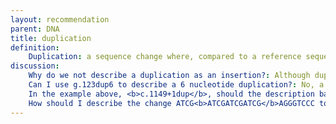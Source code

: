 ```yaml
---
layout: recommendation
parent: DNA
title: duplication
definition: 
    Duplication: a sequence change where, compared to a reference sequence, a copy of one or more nucleotides are inserted <b>directly 3'</b> of the original copy of that sequence.
discussion:
    Why do we not describe a duplication as an insertion?: Although duplications are basically a special type of insertion, there are several reasons why the recommendation is to describe duplications separately;<ul><li>the description is simple and shorter,</li><li>it is clear and prevents confusion regarding the position when an insertion is incorrectly reported like "22insG",</li><li>it prevents hypothetical discussions regarding the site of the insertion; in the case of a duplication including an intron/exon border (e.g. c.123-8_137dup) is the "insertion" in the intron or in the exon?</li><li>insertion more or less means "coming from elsewhere". Mechanistically, a duplication is most likely caused by a local event, DNA polymerase slippage, duplicating a local sequence.</li></ul>
    Can I use g.123dup6 to describe a 6 nucleotide duplication?: No, a duplication of more than one nucleotide should give the position of the first and last nucleotide duplicated, separated using the range symbol ("_", underscore), e.g. g.123_128dup. Note also that from the description "g.123dup6" it is not clear whether the duplication starts <b>at</b> position g.123 (so g.123_128dup) or <b>after</b> position 126 (so g.124-129dup).<a name="123dup"></a>
    In the example above, <b>c.1149+1dup</b>, should the description based on a coding DNA reference sequence not be c.1152dup?: Strictly speaking you are right. However, for cases like this an exception was made to prevent that when c.1152dup is translated back to a genomic position one would end up at the wrong nucleotide, in the wrong exon.
    How should I describe the change ATCG<b>ATCGATCGATCG</b>AGGGTCCC to ATCG<b>ATCGATCGATCG</b>A<font color="red">ATCGATCGATCG</font>GGGTCCC?  The fact that the inserted sequence (ATCGATCGATCG) is present in the original sequence suggests it derives from a duplicative event: The variant should be described as an insertion; g.17_18ins5_16. A description using "dup" is not correct since, by definition, a duplication should be <b>directly 3'-flanking of the original copy</b> (in tandem). Note that the description given still makes it clear that the sequence inserted between g.17 and g.18 is probably derived from nearby, i.e. position g.5 to g.16, and thus likely derived from a duplicative event.
---
```


